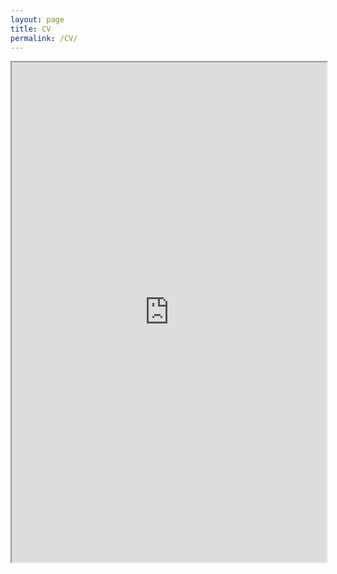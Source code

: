```yaml
---
layout: page
title: CV
permalink: /CV/
---
```


<iframe src="https://drive.google.com/file/d/1icBH_Hh828DsFYW2TlmaU4tlOu7n3FNb/preview" width="100%" height="800em"></iframe>

